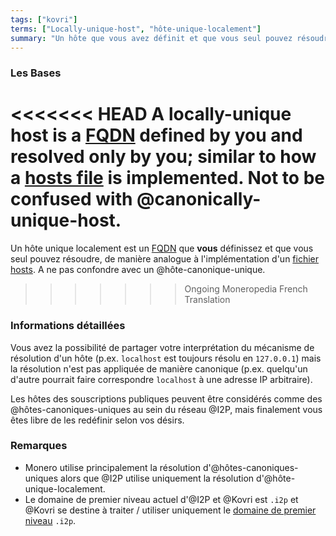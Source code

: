```yaml
---
tags: ["kovri"]
terms: ["Locally-unique-host", "hôte-unique-localement"]
summary: "Un hôte que vous avez définit et que vous seul pouvez résoudre"
---
```


### Les Bases

<<<<<<< HEAD
A locally-unique host is a [FQDN](https://en.wikipedia.org/wiki/FQDN) defined by **you** and resolved only by you; similar to how a [hosts file](https://en.wikipedia.org/wiki/Hosts_(file)) is implemented. Not to be confused with @canonically-unique-host.
=======
Un hôte unique localement est un [FQDN](https://fr.wikipedia.org/wiki/FQDN) que **vous** définissez et que vous seul pouvez résoudre, de manière analogue à l'implémentation d'un [fichier hosts](https://fr.wikipedia.org/wiki/Hosts). A ne pas confondre avec un @hôte-canonique-unique.
>>>>>>> Ongoing Moneropedia French Translation

### Informations détaillées

Vous avez la possibilité de partager votre interprétation du mécanisme de résolution d'un hôte (p.ex. `localhost` est toujours résolu en `127.0.0.1`) mais la résolution n'est pas appliquée de manière canonique (p.ex. quelqu'un d'autre pourrait faire correspondre `localhost` à une adresse IP arbitraire).

Les hôtes des souscriptions publiques peuvent être considérés comme des @hôtes-canoniques-uniques au sein du réseau @I2P, mais finalement vous êtes libre de les redéfinir selon vos désirs.

### Remarques

- Monero utilise principalement la résolution d'@hôtes-canoniques-uniques alors que @I2P utilise uniquement la résolution d'@hôte-unique-localement.
- Le domaine de premier niveau actuel d'@I2P et @Kovri est `.i2p` et @Kovri se destine à traiter / utiliser uniquement le [domaine de premier niveau](https://fr.wikipedia.org/wiki/Domaine_de_premier_niveau) `.i2p`.
